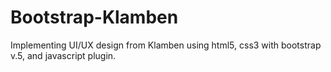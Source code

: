 # Bootstrap-Klamben
Implementing UI/UX design from Klamben using html5, css3 with bootstrap v.5, and javascript plugin.
